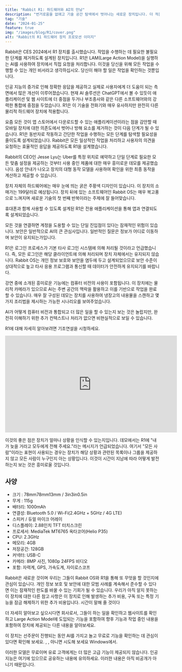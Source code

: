 ```yaml
---
title: "Rabbit R1: 하드웨어와 AI의 만남"
description: "번거로움을 없애고 기술 공간 탐색에서 벗어나는 새로운 장치입니다. 더 적은 수의 앱, 더 많은 작업."
tag: "기술"
date: "2024-01-25"
feature: true
img: "/images/blog/R1/cover.png"
alt: "Rabbit의 R1 하드웨어 장치 프로모션 이미지"
---
```


Rabbit은 CES 2024에서 R1 장치를 출시했습니다. 작업을 수행하는 데 필요한 불필요한 단계를 제거하도록 설계된 장치입니다. R1은 LAM(Large Action Model)을 실행하는 AI를 사용하여 장치에서 직접 요청을 처리합니다. 이것을 당신을 위해 모든 작업을 수행할 수 있는 개인 비서라고 생각하십시오. 당신이 해야 할 일은 작업을 확인하는 것뿐입니다.

인공 지능의 증가로 인해 정확한 응답을 제공하고 실제로 사용자에게 더 도움이 되는 측면에서 많은 개선이 이루어졌습니다. 현재 AI 솔루션은 ChatGPT에서 볼 수 있듯이 애플리케이션 및 웹 사이트에 더 중점을 두거나 부조종사와 같은 다른 소프트웨어와의 강력한 통합에 중점을 두었습니다. R1은 이 기술을 전화기와 매우 유사하지만 완전히 다른 물리적 하드웨어 장치에 적용합니다.

요즘 모든 것이 앱 스토어에서 다운로드할 수 있는 애플리케이션이라는 점을 감안할 때 모바일 장치에 대한 의존도에서 벗어나 방해 요소를 제거하는 것이 다음 단계가 될 수 있습니다. R1은 동반자로 작동하고 간단한 작업을 수행하는 모든 단계를 탐색할 필요성을 줄이도록 설계되었습니다. Rabbit은 모든 일상적인 작업을 처리하고 사용자의 의견을 요청하는 효율적인 응답을 제공하도록 R1을 설계했습니다.

<Vid source="https://assets.lotofcarrots.com/media/home/section/desktop/4.mp4" credit="Rabbit" thumbnail="https://assets.lotofcarrots.com/media/home/section/desktop/4.webp"></Vid>

Rabbit의 CEO인 Jesse Lyu는 Uber를 특정 위치로 예약하고 단일 단계로 필요한 모든 맞춤 설정을 제공하는 것부터 사용 중인 제품에 대한 매우 흥미로운 데모를 제공했습니다. 음성 안내가 나오고 장치의 대형 동작 모델을 사용하여 확인을 위한 최종 동작을 계산하고 제공할 수 있습니다.

장치 자체의 하드웨어에는 매우 눈에 띄는 굵은 주황색 디자인이 있습니다. 이 장치의 소매가는 199달러로 예상됩니다. 장치 뒤에 있는 소프트웨어인 Rabbit OS는 매우 복고풍으로 느껴지며 새로운 기술의 첫 번째 반복이라는 주제에 잘 들어맞습니다.

휴대폰과 함께 사용할 수 있도록 설계된 R1은 전용 애플리케이션을 통해 앱과 연결되도록 설계되었습니다.

<Vid source="https://storage.quantum-engine.ai/Rabbits_Factory_4K_h264.mp4" credit="Rabbit" thumbnail="https://assets.lotofcarrots.com/media/home/section/desktop/4.webp"></Vid>

모든 것을 연결하면 계정을 도용할 수 있는 단일 진입점이 있다는 잠재적인 위험이 있습니다. 보안은 일반적으로 AI의 큰 관심사입니다. 일반적인 질문은 정보가 어디로 이동하며 보안이 유지되는가입니다.

R1은 로그인 프로세스가 기본 타사 로그인 시스템에 의해 처리될 것이라고 언급했습니다. 즉, 모든 로그인은 해당 클라이언트에 의해 처리되며 장치 자체에서는 유지되지 않습니다. Rabbit OS는 개인 정보 보호와 보안을 염두에 두고 설계되었으므로 보안 수준이 상대적으로 높고 타사 응용 프로그램과 통신할 때 데이터가 안전하게 유지되기를 바랍니다.

강연 중에 소개된 흥미로운 기능에는 컴퓨터 비전의 사용이 포함됩니다. 이 장치에는 물리적 카메라가 있으므로 AI는 주변 공간의 맥락을 활용하고 이를 기반으로 작업을 완료할 수 있습니다. 매우 잘 구성된 데모는 장치를 사용하여 냉장고의 내용물을 스캔하고 몇 가지 조리법을 제시하는 가능한 시나리오를 보여주었습니다.

AI가 어떻게 컴퓨터 비전과 통합되고 더 많은 일을 할 수 있는지 보는 것은 놀랍지만, 완전히 이해하기 위한 추가 컨텍스트나 처리가 없으면 비현실적으로 보일 수 있습니다.

R1에 대해 자세히 알아보려면 기조연설을 시청하세요.

<div class="ifr">
<iframe credentialless width="560" height="315" src="https://www.youtube.com/embed/22wlLy7hKP4?si=a16Fb1UEFLTRE1Aq" title="YouTube video player" frameborder="0" allow="accelerometer; autoplay; clipboard-write; encrypted-media; gyroscope; picture-in-picture; web-share" referrerpolicy="strict-origin-when-cross-origin" allowfullscreen></iframe>
</div>

이것의 좋은 점은 장치가 얼마나 상황을 인식할 수 있는지입니다. 데모에서는 R1에 "내가 늦을 거라고 모두에게 전해 주세요."라는 메시지가 언급되었습니다. 여기서 "모든 사람"이라는 표현이 사용되는 경우는 장치가 해당 상황과 관련된 목록이나 그룹을 제공하지 않고 모든 사람이 누구인지 아는 상황입니다. 이것이 시간이 지남에 따라 어떻게 발전하는지 보는 것은 흥미로울 것입니다.

## 사양

- 크기 : 78mm78mm13mm / 3in3in0.5in
- 무게 : 115g
- 배터리: 1000mAh
- 연결성: Bluetooth 5.0 / Wi-Fi(2.4GHz + 5GHz / 4G LTE)
- 스피커 / 듀얼 마이크 어레이
- 디스플레이: 2.88인치 TFT 터치스크린
- 프로세서: MediaTek MT6765 옥타코어(Helio P35)
- CPU: 2.3GHz
- 메모리: 4GB
- 저장공간: 128GB
- 커넥터: USB-C
- 카메라: 8MP 사진, 1080p 24FPS 비디오
- 포함: 자력계, GPS, 가속도계, 자이로스코프

Rabbit은 새로운 것이며 우리는 그들이 Rabbit OS와 R1을 통해 또 무엇을 할 것인지에 관심이 있습니다. 개인 정보 보호 및 보안에 대한 모범 사례를 계속해서 준수할 수 있다면 이는 잠재적인 판도를 바꿀 수 있는 기회가 될 수 있습니다. 우리가 아직 알지 못하는 이 장치에 대한 다른 참고 사항은 이 장치로 인해 발생하는 추가 비용, 구독 또는 특정 기능을 잠금 해제하기 위한 추가 비용입니다. 시간이 말해 줄 것이다

더 자세히 알아보고 싶으시다면 <PageLink title="Rabbit" url="https://www.rabbit.tech/"></PageLink> 회사로서, 그들이 하는 일을 확인하고 웹사이트를 확인하고 Large Action Model에 도입되는 기능을 포함하여 향후 기능과 작업 중인 내용을 포함하여 장치에 제공되는 다른 내용을 알아보세요.

<Media source="/images/blog/R1/inline-1.png" alt="Rabbit의 R1 하드웨어 장치는 화면과 촉각 버튼이 있는 눈에 띄는 주황색 디자인입니다."></Media>

이 장치는 선주문이 진행되는 동안 AI를 가지고 놀고 무료로 기능을 확인하는 데 관심이 있다면 확인해 보세요. <PageLink title="ChatGPT" url="https://chat.openai.com/"></PageLink>, <PageLink title="Bard" url="https://bard.google.com/chat"></PageLink>, 아니면 시도해 보세요 <PageLink title="CoPilot" url="https://www.microsoft.com/en-us/windows/copilot-ai-features"></PageLink> Windows에서.

이러한 모델은 무료이며 유료 고객에게는 더 많은 고급 기능이 제공되지 않습니다. 인공 지능은 여기에 있으므로 공유하는 내용에 유의하세요. 이러한 내용은 아직 비공개가 아니기 때문입니다.
